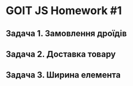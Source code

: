 # GOIT JS Homework #1

## Задача 1. Замовлення дроїдів

## Задача 2. Доставка товару

## Задача 3. Ширина елемента
